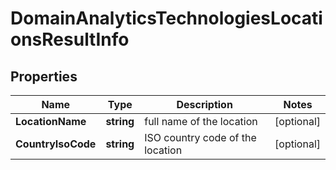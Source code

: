 # DomainAnalyticsTechnologiesLocationsResultInfo


## Properties

| Name | Type | Description | Notes |
|------------ | ------------- | ------------- | -------------|
**LocationName** | **string** | full name of the location |[optional]|
**CountryIsoCode** | **string** | ISO country code of the location |[optional]|